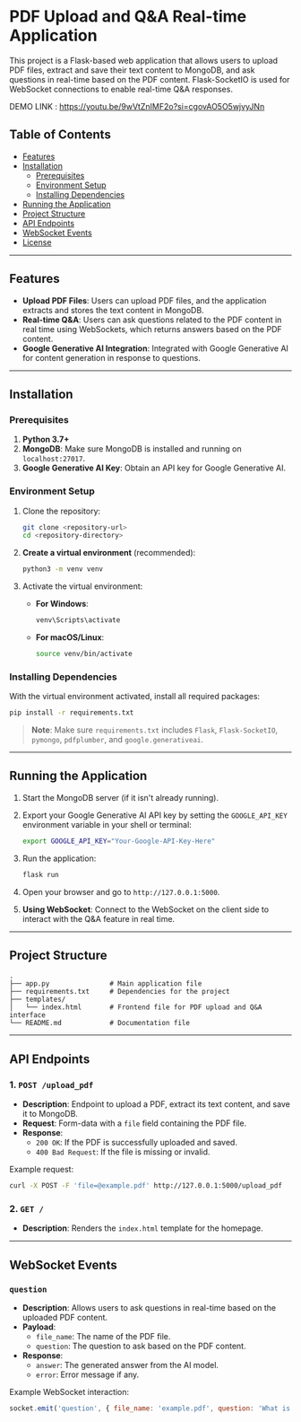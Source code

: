 # PDF Upload and Q&A Real-time Application

This project is a Flask-based web application that allows users to upload PDF files, extract and save their text content to MongoDB, and ask questions in real-time based on the PDF content. Flask-SocketIO is used for WebSocket connections to enable real-time Q&A responses.


DEMO LINK :    https://youtu.be/9wVtZnIMF2o?si=cgovAO5O5wjvyJNn


## Table of Contents

- [Features](#features)
- [Installation](#installation)
  - [Prerequisites](#prerequisites)
  - [Environment Setup](#environment-setup)
  - [Installing Dependencies](#installing-dependencies)
- [Running the Application](#running-the-application)
- [Project Structure](#project-structure)
- [API Endpoints](#api-endpoints)
- [WebSocket Events](#websocket-events)
- [License](#license)

---

## Features

- **Upload PDF Files**: Users can upload PDF files, and the application extracts and stores the text content in MongoDB.
- **Real-time Q&A**: Users can ask questions related to the PDF content in real time using WebSockets, which returns answers based on the PDF content.
- **Google Generative AI Integration**: Integrated with Google Generative AI for content generation in response to questions.

---

## Installation

### Prerequisites

1. **Python 3.7+**
2. **MongoDB**: Make sure MongoDB is installed and running on `localhost:27017`.
3. **Google Generative AI Key**: Obtain an API key for Google Generative AI.

### Environment Setup

1. Clone the repository:
    ```bash
    git clone <repository-url>
    cd <repository-directory>
    ```

2. **Create a virtual environment** (recommended):
    ```bash
    python3 -m venv venv
    ```

3. Activate the virtual environment:
   - **For Windows**:
     ```bash
     venv\Scripts\activate
     ```
   - **For macOS/Linux**:
     ```bash
     source venv/bin/activate
     ```

### Installing Dependencies

With the virtual environment activated, install all required packages:

```bash
pip install -r requirements.txt
```

> **Note**: Make sure `requirements.txt` includes `Flask`, `Flask-SocketIO`, `pymongo`, `pdfplumber`, and `google.generativeai`.

---

## Running the Application

1. Start the MongoDB server (if it isn't already running).

2. Export your Google Generative AI API key by setting the `GOOGLE_API_KEY` environment variable in your shell or terminal:
   ```bash
   export GOOGLE_API_KEY="Your-Google-API-Key-Here"
   ```

3. Run the application:
   ```bash
   flask run
   ```

4. Open your browser and go to `http://127.0.0.1:5000`.

5. **Using WebSocket**: Connect to the WebSocket on the client side to interact with the Q&A feature in real time.

---

## Project Structure

```
.
├── app.py               # Main application file
├── requirements.txt     # Dependencies for the project
├── templates/
│   └── index.html       # Frontend file for PDF upload and Q&A interface
└── README.md            # Documentation file
```

---

## API Endpoints

### 1. `POST /upload_pdf`
- **Description**: Endpoint to upload a PDF, extract its text content, and save it to MongoDB.
- **Request**: Form-data with a `file` field containing the PDF file.
- **Response**:
  - `200 OK`: If the PDF is successfully uploaded and saved.
  - `400 Bad Request`: If the file is missing or invalid.

Example request:
```bash
curl -X POST -F 'file=@example.pdf' http://127.0.0.1:5000/upload_pdf
```

### 2. `GET /`
- **Description**: Renders the `index.html` template for the homepage.

---

## WebSocket Events

### `question`
- **Description**: Allows users to ask questions in real-time based on the uploaded PDF content.
- **Payload**:
  - `file_name`: The name of the PDF file.
  - `question`: The question to ask based on the PDF content.
- **Response**:
  - `answer`: The generated answer from the AI model.
  - `error`: Error message if any.

Example WebSocket interaction:
```javascript
socket.emit('question', { file_name: 'example.pdf', question: 'What is this document about?' });


